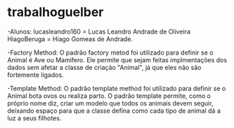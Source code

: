 # trabalhoguelber
-Alunos: lucasleandro160 = Lucas Leandro Andrade de Oliveira 
         HiagoBeruga = Hiago Gomeas de Andrade.
        
-Factory Method: O padrão factory metod foi utilizado para definir se o Animal é Ave ou Mamifero. Ele permite que sejam feitas implmentações dos dados sem afetar a classe de criação "Animal", já que eles não são fortemente ligados.

-Template Method: O padrão template method foi utilizado para definir se o Animal bota ovos ou realiza parto. O padrão template permite, como o próprio nome diz, criar um modelo que todos os animais devem seguir, deixando espaço para que a classe defina como cada tipo de animal dá a luz a seus filhotes.
